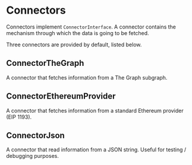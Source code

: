 # Connectors

Connectors implement `ConnectorInterface`. A connector contains the mechanism through which the data is going to be fetched.

Three connectors are provided by default, listed below.

## ConnectorTheGraph

A connector that fetches information from a The Graph subgraph.

## ConnectorEthereumProvider

A connector that fetches information from a standard Ethereum provider (EIP 1193).

## ConnectorJson

A connector that read information from a JSON string. Useful for testing / debugging purposes.
